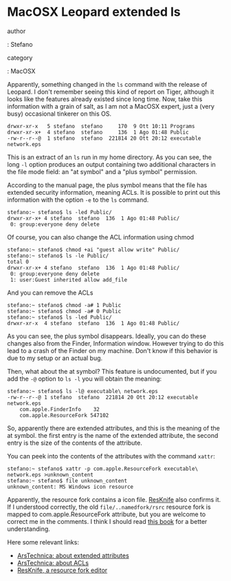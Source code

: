 MacOSX Leopard extended ls
==========================

author

:   Stefano

category

:   MacOSX

Apparently, something changed in the `ls` command with the release of
Leopard. I don\'t remember seeing this kind of report on Tiger, although
it looks like the features already existed since long time. Now, take
this information with a grain of salt, as I am not a MacOSX expert, just
a (very busy) occasional tinkerer on this OS.

``` {.text}
drwxr-xr-x   5 stefano  stefano     170  9 Ott 10:11 Programs
drwxr-xr-x+  4 stefano  stefano     136  1 Ago 01:48 Public
-rw-r--r--@  1 stefano  stefano  221814 20 Ott 20:12 executable network.eps
```

This is an extract of an `ls` run in my home directory. As you can see,
the long `-l` option produces an output containing two additional
characters in the file mode field: an \"at symbol\" and a \"plus
symbol\" permission.

According to the manual page, the plus symbol means that the file has
extended security information, meaning ACLs. It is possible to print out
this information with the option `-e` to the `ls` command.

``` {.console}
stefano:~ stefano$ ls -led Public/
drwxr-xr-x+ 4 stefano  stefano  136  1 Ago 01:48 Public/
 0: group:everyone deny delete
```

Of course, you can also change the ACL information using chmod

``` {.console}
stefano:~ stefano$ chmod +ai "guest allow write" Public/
stefano:~ stefano$ ls -le Public/
total 0
drwxr-xr-x+ 4 stefano  stefano  136  1 Ago 01:48 Public/
 0: group:everyone deny delete
 1: user:Guest inherited allow add_file
```

And you can remove the ACLs

``` {.console}
stefano:~ stefano$ chmod -a# 1 Public
stefano:~ stefano$ chmod -a# 0 Public
stefano:~ stefano$ ls -led Public/
drwxr-xr-x  4 stefano  stefano  136  1 Ago 01:48 Public/
```

As you can see, the plus symbol disappears. Ideally, you can do these
changes also from the Finder, Information window. However trying to do
this lead to a crash of the Finder on my machine. Don\'t know if this
behavior is due to my setup or an actual bug.

Then, what about the at symbol? This feature is undocumented, but if you
add the `-@` option to `ls -l` you will obtain the meaning:

``` {.console}
stefano:~ stefano$ ls -l@ executable\ network.eps
-rw-r--r--@ 1 stefano  stefano  221814 20 Ott 20:12 executable network.eps
    com.apple.FinderInfo    32
    com.apple.ResourceFork 547102
```

So, apparently there are extended attributes, and this is the meaning of
the at symbol. the first entry is the name of the extended attribute,
the second entry is the size of the contents of the attribute.

You can peek into the contents of the attributes with the command
`xattr`:

``` {.console}
stefano:~ stefano$ xattr -p com.apple.ResourceFork executable\ network.eps >unknown_content
stefano:~ stefano$ file unknown_content
unknown_content: MS Windows icon resource
```

Apparently, the resource fork contains a icon file.
[ResKnife](http://resknife.sourceforge.net/) also confirms it. If I
understood correctly, the old `file/..namedfork/rsrc` resource fork is
mapped to com.apple.ResourceFork attribute, but you are welcome to
correct me in the comments. I think I should read [this
book](http://www.amazon.com/Mac-OS-Internals-Systems-Approach/dp/0321278542)
for a better understanding.

Here some relevant links:

-   [ArsTechnica: about extended
    attributes](http://arstechnica.com/reviews/os/macosx-10-4.ars/7)
-   [ArsTechnica: about
    ACLs](http://arstechnica.com/reviews/os/macosx-10-4.ars/8)
-   [ResKnife, a resource fork editor](http://resknife.sourceforge.net/)

